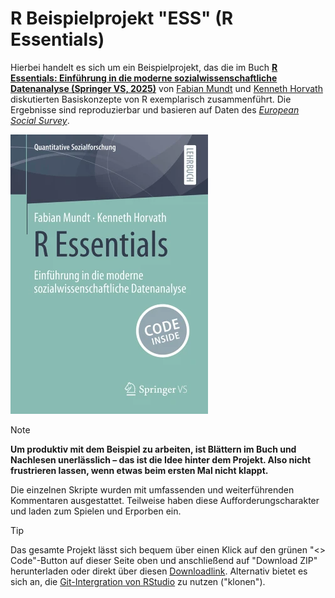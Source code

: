 # R Beispielprojekt "ESS" (R Essentials)

Hierbei handelt es sich um ein Beispielprojekt, das die im Buch [**R Essentials: Einführung in die moderne sozialwissenschaftliche Datenanalyse (Springer VS, 2025)**](https://link.springer.com/book/9783658487935) von [Fabian Mundt](http://inventionate.de) und [Kenneth Horvath](https://phzh.ch/ueber-die-phzh/organisation/personen/mitarbeitendenportraet/?username=kenneth.horvath) diskutierten Basiskonzepte von R exemplarisch zusammenführt. Die Ergebnisse sind reproduzierbar und basieren auf Daten des [*European Social Survey*](https://www.europeansocialsurvey.org).

![R Essentials](cover.webp "R Essentials")

> [!NOTE] 
> **Um produktiv mit dem Beispiel zu arbeiten, ist Blättern im Buch und Nachlesen unerlässlich – das ist die Idee hinter dem Projekt. Also nicht frustrieren lassen, wenn etwas beim ersten Mal nicht klappt.**
>
>Die einzelnen Skripte wurden mit umfassenden und weiterführenden Kommentaren ausgestattet. Teilweise haben diese Aufforderungscharakter und laden zum Spielen und Erporben ein.

> [!TIP]
> Das gesamte Projekt lässt sich bequem über einen Klick auf den grünen "<> Code"-Button auf dieser Seite oben und anschließend auf "Download ZIP" herunterladen oder direkt über diesen [Downloadlink](https://github.com/sn-code-inside/R-essentials/archive/refs/heads/main.zip). Alternativ bietet es sich an, die [Git-Intergration von RStudio](https://docs.posit.co/ide/user/ide/guide/tools/version-control.html) zu nutzen ("klonen").
